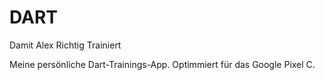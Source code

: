 # DART

Damit
Alex
Richtig
Trainiert

Meine persönliche Dart-Trainings-App.
Optimmiert für das Google Pixel C.
